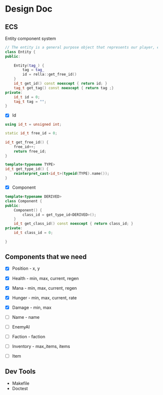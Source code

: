 

# Design Doc



## ECS

Entity component system

````c++
// The entity is a general purpose object that represents our player, enemies items.
class Entity {
public:
    
    Entity(tag_) {
        tag = tag_
        id = rella::get_free_id()
    }
   	id_t get_id() const noexcept { return id; }
    tag_t get_tag() const noexcept { return tag ;}
private:
   	id_t id = 0;
    tag_t tag = "";
}
````

- [x] Id


````c++
using id_t = unsigned int;

static id_t free_id = 0;
    
id_t get_free_id() {
	free_id++;
    return free_id;
}

template<typename TYPE>
id_t get_type_id() {
    reinterpret_cast<id_t>(typeid(TYPE).name());
}
````

- [x] Component


````c++
template<typename DERIVED>
class Component {
public:
    Component() {
        class_id = get_type_id<DERIVED>();
    }
    id_t get_class_id() const noexcept { return class_id; }
private:
	id_t class_id = 0;
    
}
````





## Components that we need

- [x] Position - x, y

- [x] Health - min, max, current, regen

- [x] Mana - min, max,  current, regen

- [x] Hunger - min, max, current, rate

- [x] Damage - min, max

- [ ] Name - name

- [ ] EnemyAI

- [ ] Faction - faction

- [ ] Inventory - max_items, items

- [ ] Item

  



## Dev Tools

- Makefile
- Doctest